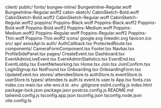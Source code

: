 client/
    public/
        fonts/
            bungee-inline/
                BungeeInline-Regular.woff
                BungeeInline-Regular.woff2
            cabin-sketch/
                CabinSketch-Bold.woff
                CabinSketch-Bold.woff2
                CabinSketch-Regular.woff
                CabinSketch-Regular.woff2
            poppins/
                Poppins-Black.woff
                Poppins-Black.woff2
                Poppins-Bold.woff
                Poppins-Bold.woff2
                Poppins-Medium.woff
                Poppins-Medium.woff2
                Poppins-Regular.woff
                Poppins-Regular.woff2
                Poppins-Thin.woff
                Poppins-Thin.woff2
        icons/
            google.svg
            linkedin.svg
        favicon.ico
    src/
        api/
            axiosApi.ts
        auth/
            AuthCallback.tsx
            ProtectedRoute.tsx
        components/
            CameraFormComponent.tsx
            Footer.tsx
            Navbar.tsx
            ProfileSidePanel.tsx
        pages/
            CreateEvent.tsx
            Dashboard.tsx
            EventAdminLiveEvent.tsx
            EventAdminStatistics.tsx
            EventEnd.tsx
            EventLobby.tsx
            EventNetworking.tsx
            Home.tsx
            Join.tsx
            JoinConfirm.tsx
            LoginSignup.tsx
            NotFound.tsx
            Onboarding.tsx
            OnboardingForm.tsx
            UpdateEvent.tsx
        stores/
            attendeeStore.ts
            authStore.ts
            eventStore.ts
            userStore.ts
        types/
            attendee.ts
            auth.ts
            event.ts
            user.ts
        App.tsx
        fonts.css
        index.css
        main.tsx
        vite-env.d.ts
    .env
    .gitignore
    eslint.config.js
    index.html
    package-lock.json
    package.json
    postcss.config.js
    README.md
    tailwind.config.js
    tsconfig.app.json
    tsconfig.json
    tsconfig.node.json
    vite.config.ts